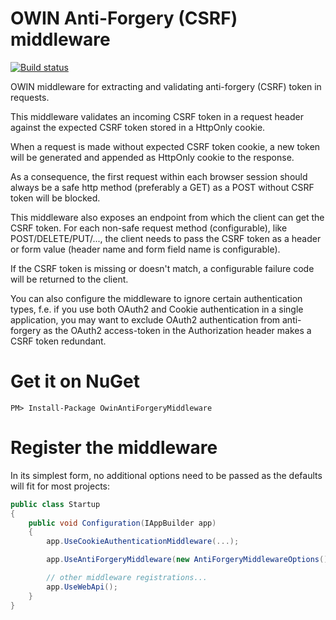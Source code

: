 # OWIN Anti-Forgery (CSRF) middleware

[![Build status](https://ci.appveyor.com/api/projects/status/0dbfw8s2iyvvegfh/branch/master?svg=true)](https://ci.appveyor.com/project/huysentruitw/owin-anti-forgery-middleware/branch/master)

OWIN middleware for extracting and validating anti-forgery (CSRF) token in requests.

This middleware validates an incoming CSRF token in a request header against the expected CSRF token stored in a HttpOnly cookie.

When a request is made without expected CSRF token cookie, a new token will be generated and appended as HttpOnly cookie to the response.

As a consequence, the first request within each browser session should always be a safe http method (preferably a GET) as a POST without CSRF token will be blocked.

This middleware also exposes an endpoint from which the client can get the CSRF token. For each non-safe request method (configurable), like POST/DELETE/PUT/..., the client needs to pass the CSRF token as a header or form value (header name and form field name is configurable).

If the CSRF token is missing or doesn't match, a configurable failure code will be returned to the client.

You can also configure the middleware to ignore certain authentication types, f.e. if you use both OAuth2 and Cookie authentication in a single application, you may want to exclude OAuth2 authentication from anti-forgery as the OAuth2 access-token in the Authorization header makes a CSRF token redundant.

# Get it on NuGet

    PM> Install-Package OwinAntiForgeryMiddleware

# Register the middleware

In its simplest form, no additional options need to be passed as the defaults will fit for most projects:

```C#
public class Startup
{
    public void Configuration(IAppBuilder app)
    {
        app.UseCookieAuthenticationMiddleware(...);

        app.UseAntiForgeryMiddleware(new AntiForgeryMiddlewareOptions());

        // other middleware registrations...
        app.UseWebApi();
    }
}
```
